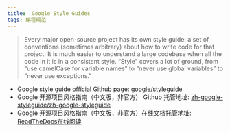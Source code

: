 ```yaml
---
title:  Google Style Guides
tags: 编程规范
---
```


> Every major open-source project has its own style guide: a set of conventions (sometimes arbitrary) about how to write code for that project. It is much easier to understand a large codebase when all the code in it is in a consistent style. “Style” covers a lot of ground, from “use camelCase for variable names” to “never use global variables” to “never use exceptions.” 

* Google style guide official Github page: [google/styleguide](https://github.com/google/styleguide)
* Google 开源项目风格指南（中文版，非官方） Github 托管地址: [zh-google-styleguide/zh-google-styleguide](https://github.com/zh-google-styleguide/zh-google-styleguide)
* Google 开源项目风格指南（中文版，非官方）在线文档托管地址: [ReadTheDocs在线阅读](https://zh-google-styleguide.readthedocs.io/en/latest/)